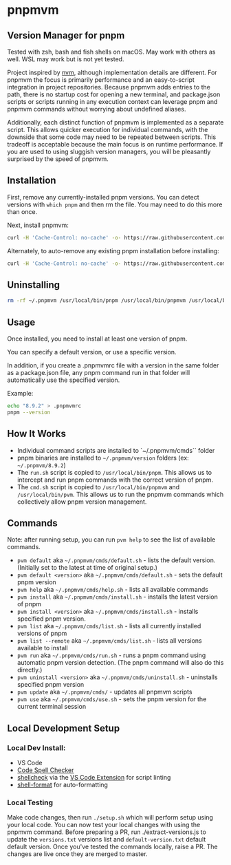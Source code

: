 # pnpmvm
## Version Manager for pnpm

Tested with zsh, bash and fish shells on macOS. May work with others as well. WSL may work but is not yet tested.

Project inspired by [nvm](https://github.com/nvm-sh/nvm), although implementation details are different. For pnpmvm the focus is primarily performance and an easy-to-script integration in project repositories. Because pnpmvm adds entries to the path, there is no startup cost for opening a new terminal, and package.json scripts or scripts running in any execution context can leverage pnpm and pnpmvm commands without worrying about undefined aliases.

Additionally, each distinct function of pnpmvm is implemented as a separate script. This allows quicker execution for individual commands, with the downside that some code may need to be repeated between scripts. This tradeoff is acceptable because the main focus is on runtime performance. If you are used to using sluggish version managers, you will be pleasantly surprised by the speed of pnpmvm.

## Installation

First, remove any currently-installed pnpm versions. You can detect versions with `which pnpm` and then rm the file. You may need to do this more than once.

Next, install pnpmvm:
```sh
curl -H 'Cache-Control: no-cache' -o- https://raw.githubusercontent.com/pkg-mgr/pnpmvm/main/setup.sh | bash
```

Alternately, to auto-remove any existing pnpm installation before installing:
```sh
curl -H 'Cache-Control: no-cache' -o- https://raw.githubusercontent.com/pkg-mgr/pnpmvm/main/setup.sh | NUKE_PNPM=1 bash
```

## Uninstalling

```sh
rm -rf ~/.pnpmvm /usr/local/bin/pnpm /usr/local/bin/pnpmvm /usr/local/bin/pvm
```

## Usage

Once installed, you need to install at least one version of pnpm.

You can specify a default version, or use a specific version.

In addition, if you create a .pnpmvmrc file with a version in the same folder as a package.json file, any pnpm command run in that folder will automatically use the specified version.

Example:
```sh
echo "8.9.2" > .pnpmvmrc
pnpm --version
```

## How It Works
* Individual command scripts are installed to `~/.pnpmvm/cmds`` folder
* pnpm binaries are installed to `~/.pnpmvm/version` folders (ex: `~/.pnpmvm/8.9.2`)
* The `run.sh` script is copied to `/usr/local/bin/pnpm`. This allows us to intercept and run pnpm commands with the correct version of pnpm.
* The `cmd.sh` script is copied to `/usr/local/bin/pnpmvm` and `/usr/local/bin/pvm`. This allows us to run the pnpmvm commands which collectively allow pnpm version management.

## Commands
Note: after running setup, you can run `pvm help` to see the list of available commands.
* `pvm default` aka `~/.pnpmvm/cmds/default.sh` - lists the default version. (Initially set to the latest at time of original setup.)
* `pvm default <version>` aka `~/.pnpmvm/cmds/default.sh` - sets the default pnpm version
* `pvm help` aka `~/.pnpmvm/cmds/help.sh` - lists all available commands
* `pvm install` aka `~/.pnpmvm/cmds/install.sh` - installs the latest version of pnpm
* `pvm install <version>` aka `~/.pnpmvm/cmds/install.sh` - installs specified pnpm version.
* `pvm list` aka `~/.pnpmvm/cmds/list.sh` - lists all currently installed versions of pnpm
* `pvm list --remote` aka `~/.pnpmvm/cmds/list.sh` - lists all versions available to install
* `pvm run` aka `~/.pnpmvm/cmds/run.sh` - runs a pnpm command using automatic pnpm version detection. (The pnpm command will also do this directly.)
* `pvm uninstall <version>` aka `~/.pnpmvm/cmds/uninstall.sh` - uninstalls specified pnpm version
* `pvm update` aka `~/.pnpmvm/cmds/` - updates all pnpmvm scripts
* `pvm use` aka `~/.pnpmvm/cmds/use.sh` - sets the pnpm version for the current terminal session

## Local Development Setup
### Local Dev Install:
* VS Code
* [Code Spell Checker](https://marketplace.visualstudio.com/items?itemName=streetsidesoftware.code-spell-checker)
* [shellcheck](https://github.com/koalaman/shellcheck) via the [VS Code Extension](https://marketplace.visualstudio.com/items?itemName=timonwong.shellcheck) for script linting
* [shell-format](https://marketplace.visualstudio.com/items?itemName=foxundermoon.shell-format) for auto-formatting

### Local Testing
Make code changes, then run `./setup.sh` which will perform setup using your local code. You can now test your local changes with using the pnpmvm command.
Before preparing a PR, run ./extract-versions.js to update the `versions.txt` versions list and `default-version.txt` default default version.
Once you've tested the commands locally, raise a PR. The changes are live once they are merged to master.
